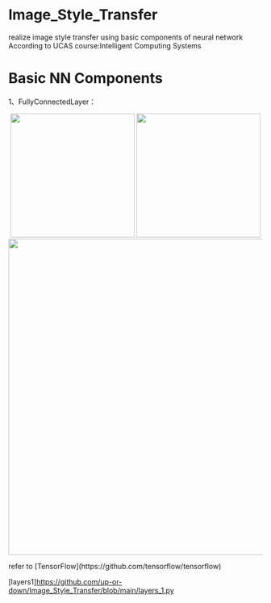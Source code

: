 # Image_Style_Transfer 
realize image style transfer using basic components of neural network 
According to UCAS course:Intelligent Computing Systems 

# Basic NN Components
1、FullyConnectedLayer：
<p align = 'center'>
<img src = 'examples/style/udnie.jpg' height = '246px'>
<img src = 'examples/content/stata.jpg' height = '246px'>
<a href = 'examples/results/stata_udnie.jpg'><img src = 'examples/results/stata_udnie_header.jpg' width = '627px'></a>
</p>
refer to  [TensorFlow](https://github.com/tensorflow/tensorflow)

[layers1]https://github.com/up-or-down/Image_Style_Transfer/blob/main/layers_1.py

